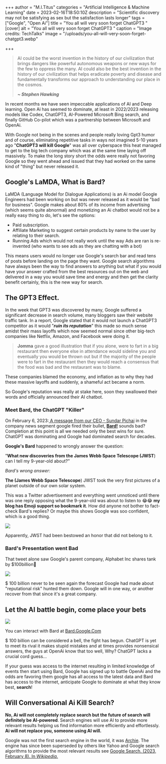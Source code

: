 +++
author = "M.I.Titus"
categories = "Artificial Intelligence & Machine Learning"
date = 2023-02-16T18:50:10Z
description = "Scientific discovery may not be satisfying as sex but the satisfaction lasts longer"
tags = ["Google", "Open Ai"]
title = "You all will very soon forget ChatGPT3 "
[cover]
alt = "You all will very soon forget ChatGPT3 "
caption = "Image credits: TechTalks"
image = "/uploads/you-all-will-very-soon-forget-chatgpt3.webp"

+++
> AI could be the worst invention in the history of our civilization that brings dangers like powerful autonomous weapons or new ways for the few to oppress the many. AI could also be the best invention in the history of our civilization that helps eradicate poverty and disease and fundamentally transforms our approach to understanding our place in the cosmos.
>
> **_\~ Stephen Hawking_**

In recent months we have seen impeccable applications of AI and Deep learning. Open Ai has seemed to dominate, at least in 2022/2023 releasing models like Codex, ChatGPT3, AI-Powered Microsoft Bing search, and finally GitHub Co-pilot which was a partnership between Microsoft and OpenAi.

With Google not being in the scenes and people really loving Gpt3 humor and of course, eliminating repetitive tasks in ways not imagined 5-10 years ago "**ChatGPT3 will kill Google**" was all over cyberspace this heat managed to get to the big tech company which was at the same time laying off massively. To make the long story short the odds were really not favoring Google so they went ahead and issued that they had worked on the same kind of "thing" but never released it.

## Google's LaMDA, What is Bard?

LaMDA (Language Model for Dialogue Applications) is an Ai model Google Engineers had been working on but was never released as it would be "bad for business". Google makes about 80% of its income from advertising (which seems quite abnormal) and monetizing an Ai chatbot would not be a really easy thing to do, let's see the  options:

* Paid subscription.
* Affiliate Marketing to suggest certain products by name to the user by relating to their search.
* Running Ads which would not really work until the way Ads are ran is re-invented (who wants to see ads as they are chatting with a bot)

This means users would no longer use Google's search bar and read tens of posts before landing on the page they want. Google search algorithms have always been the way to find answers to anything but what if you would have your answer crafted from the best resources out on the web and delivered in a way you would save time and energy and then get the clarity benefit certainly, this is the new way for search.

## The GPT3 Effect.

In the week that GPT3 was discovered by many, Google suffered a significant decrease in search volume, many bloggers saw their website traffic tank. In a report, Google stated that it would not launch a ChatGPT3 competitor as it would "**_ruin its reputation_**" this made so much sense amidst their mass layoffs which now seemed normal since other big-tech companies like Netflix, Amazon, and Facebook were doing it.

> **Jomma** gave a good illustration that if you alone, were to fart in a big restaurant then everyone else in attendance would sideline you and eventually you would be thrown out but if the majority of the people were to fart in the restaurant then they would reach a consensus that the food was bad and the restaurant was to blame.

These companies blamed the economy, and inflation as to why they had these massive layoffs and suddenly, a shameful act became a norm.

So Google's reputation was really at stake here, soon they swallowed their words and officially announced their AI chatbot.

### Meet Bard, the ChatGPT "Killer"

On February 6, 2023:[ A message from our CEO - Sundar Pichai](https://blog.google/technology/ai/bard-google-ai-search-updates/) in the company news segment google fired their bullet, [**Bard!**](Bard.Google.Com) sounds bad? Completion at this point is all we needed only the best wins for sure. ChatGPT was dominating and Google had dominated search for decades.

**Google's Bard**  happened to wrongly answer the question:

"**What new discoveries from the James Webb Space Telescope (JWST**) can I tell my 9-year-old about?"

_Bard's wrong answer:_

**The (James Webb Space Telescope**) JWST took the very first pictures of a planet outside of our own solar system.

This was a Twitter advertisement and everything went unnoticed until there was one reply opposing what the 9-year-old was about to listen to 😂😂 **my blog has Emoji support so bookmark it**. How did anyone not bother to fact-check Bard's replies? Or maybe this shows  Google was soo confident, which is a good thing.

![](/uploads/screenshot-from-2023-02-17-01-38-17.png)

Apparently, JWST had been bestowed an honor that did not belong to it.

### Bard's Presentation went Bad

That tweet alone saw Google's parent company, Alphabet Inc shares tank by $100billion🔻

![](/uploads/screenshot-from-2023-02-17-01-49-45.png)

$ 100 billion never to be seen again the forecast Google had made about "reputational risk" hunted them down. Google will in one way, or another recover from that since it's a great company.

## Let the AI battle begin, come place your bets

![](/uploads/screenshot-from-2023-04-03-23-33-27.png)

You can interact with Bard at [Bard.Google.Com](Bard.Google.Com)

$ 100 billion can be considered a bell, the fight has begun. ChatGPT is yet to meet its rival it makes stupid mistakes and at times provides nonsensical answers, the guys at OpenAi know that too well, Why? ChatGPT lacks a crucial cord guess...

If your guess was access to the internet resulting in limited knowledge of events then start using Bard, Google has signed up to battle OpenAi and the odds are favoring them google has all access to the latest data and Bard has access to the internet, anticipate Google to dominate at what they know best, **search**!

## Will Conversational Ai Kill Search?

**No, Ai will not completely replace search but the future of search will definitely be AI-powered**. Search engines will use AI to provide more relevant results helping us find information more efficiently and effortlessly. **Ai will not replace you, someone using AI will.**

Google was not the first search engine in the world, it was [Archie](). The engine has since been superseded by others like Yahoo and Google search algorithms to provide the most relevant results see [Google Search. (2023, February 8). In _Wikipedia_. ]()